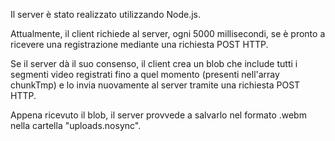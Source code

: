 Il server è stato realizzato utilizzando Node.js.

Attualmente, il client richiede al server, ogni 5000 millisecondi, se è pronto a ricevere una registrazione mediante una richiesta POST HTTP.

Se il server dà il suo consenso, il client crea un blob che include tutti i segmenti video registrati fino a quel momento (presenti nell'array chunkTmp) e lo invia nuovamente al server tramite una richiesta POST HTTP.

Appena ricevuto il blob, il server provvede a salvarlo nel formato .webm nella cartella "uploads.nosync".
